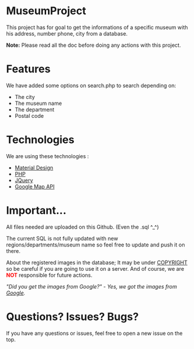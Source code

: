 # MuseumProject

This project has for goal to get the informations of a specific museum with his address, number phone, city from a database.

<strong>Note:</strong> Please read all the doc before doing any actions with this project.

<h1>Features</h1>
We have added some options on search.php to search depending on:
<ul>
  <li>The city</li>
  <li>The museum name</li>
  <li>The department</li>
  <li>Postal code</li>
</ul>

<h1>Technologies</h1>
We are using these technologies :
<ul>
  <li><a href="http://materializecss.com/">Material Design</a></li>
  <li><a href="http://php.net">PHP</a></li>
  <li><a href="https://jquery.com/">JQuery</a></li>
  <li><a href="https://developers.google.com/maps/?hl=fr">Google Map API</a></li>
</ul>

<h1>Important...</h1>

All files needed are uploaded on this Github. (Even the .sql ^_^)

The current SQL is not fully updated with new regions/departments/museum name so feel free to update and push it on there.

About the registered images in the database; It may be under <a href="https://en.wikipedia.org/wiki/Copyright">COPYRIGHT</a> so be careful if you are going to use it on a server. And of course, we are <span style="color:#ff0000;font-weight: bold;">NOT</span> responsible for future actions.

<em>"Did you get the images from Google?" - Yes, we got the images from <a href="http://google.com">Google</a>.</em>

<h1>Questions? Issues? Bugs?</h1>

If you have any questions or issues, feel free to open a new issue on the top.

